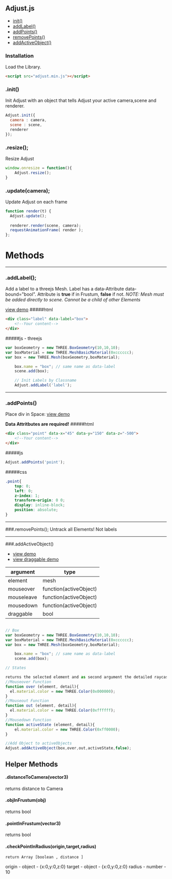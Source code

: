 ## Adjust.js

- [init()](#user-content-init)
- [addLabel()](#user-content-addlabel)
- [addPoints()](#user-content-trackelements)
- [removePoints()](#user-content-untrackelements)
- [addActiveObject()](#user-content-addactiveobject)

### Installation
Load the Library.
```html
<script src="adjust.min.js"></script>
```


### .init()
Init Adjust with an object that tells Adjust your active camera,scene and renderer.
```js
Adjust.init({
  camera : camera,
  scene : scene,
  renderer
});
```
### .resize();
Resize Adjust
```js
window.onresize = function(){
    Adjust.resize();
}
```
### .update(camera);
Update Adjust on each frame

```js
function render(t) { 
  Adjust.update();
  
  renderer.render(scene, camera);
  requestAnimationFrame( render );
};

```

# Methods

---

### .addLabel();
Add a label to a threejs Mesh. Label has a data-Attribute data-bound="bool". Attribute is __true__ if in Frustum, __false__ if not.
*NOTE: Mesh must be added directly to scene. Cannot be a child of other Elements*

<a href="http://htmlpreview.github.io/?https://github.com/saschas/adjust/blob/master/examples/add_label.html">view demo</a>
#####html
```html
<div class="label" data-label="box">
    <!--Your content-->
</div>
```
#####js - threejs
```js
var boxGeometry = new THREE.BoxGeometry(10,10,10);
var boxMaterial = new THREE.MeshBasicMaterial(0xcccccc);
var box = new THREE.Mesh(boxGeometry,boxMaterial);

    box.name = "box"; // same name as data-label
    scene.add(box);

    // Init Labels by Classname
    Adjust.addLabel('label');
```

---

### .addPoints()
Place div in Space: <a href="http://htmlpreview.github.io/?https://github.com/saschas/adjust/blob/master/examples/add_points.html">view demo</a>

__Data Attritbutes are required!__
#####html
```html
<div class="point" data-x="45" data-y="150" data-z="-500">
    <!--Your content-->
</div>
```

#####js
```js
Adjust.addPoints('point');
```
#####css
```css
.point{
    top: 0;
    left: 0;
    z-index: 1;
    transform-origin: 0 0;
    display: inline-block;
    position: absolute;
}
```

---

###.removePoints();
Untrack all Elements! Not labels

---

###.addActiveObject()

* <a href="http://htmlpreview.github.io/?https://github.com/saschas/adjust/blob/master/examples/add_active.html">view demo</a>
* <a href="http://htmlpreview.github.io/?https://github.com/saschas/adjust/blob/master/examples/add_active_draggable.html">view draggable demo</a>

| argument | type |
|---|---|
| element | mesh |
| mouseover | function(activeObject) |
| mouseleave | function(activeObject) |
| mousedown | function(activeObject) |
| draggable | bool |

```js

// Box
var boxGeometry = new THREE.BoxGeometry(10,10,10);
var boxMaterial = new THREE.MeshBasicMaterial(0xcccccc);
var box = new THREE.Mesh(boxGeometry,boxMaterial);

    box.name = "box"; // same name as data-label
    scene.add(box);

// States

returns the selected element and as second argument the detailed raycaster output for fine control (e.g. face selection)
//Mouseover Function
function over (element, detail){
  el.material.color = new THREE.Color(0x000000);
}
//Mouseout Function
function out (element, detail){
  el.material.color = new THREE.Color(0xffffff);
}
//Mousedown Function
function activeState (element, detail){
    el.material.color = new THREE.Color(0xff0000);
}

//Add Object to activeObjects
Adjust.addActiveObject(box,over,out,activeState,false);
```


## Helper Methods


#### .distanceToCamera(vector3)
returns distance to Camera
#### .objInFrustum(obj)
returns bool
#### .pointInFrustum(vector3)
returns bool

#### .checkPointInRadius(origin,target,radius)
    return Array [boolean , distance ]

origin - object - {x:0,y:0,z:0}
target - object - {x:0,y:0,z:0}
radius - number - 10






